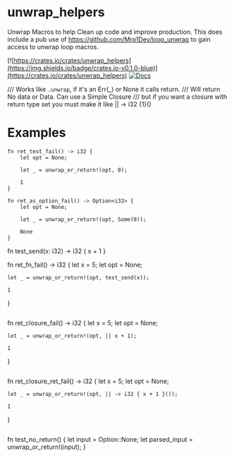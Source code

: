# unwrap_helpers
Unwrap Macros to help Clean up code and improve production.
This does include a pub use of https://github.com/Mrp1Dev/loop_unwrap to gain access to unwrap loop macros.

[![https://crates.io/crates/unwrap_helpers](https://img.shields.io/badge/crates.io-v0.1.0-blue)](https://crates.io/crates/unwrap_helpers)
[![Docs](https://docs.rs/unwrap_helpers/badge.svg)](https://docs.rs/unwrap_helpers)

/// Works like `.unwrap`, if it's an Err(_) or None it calls return.
/// Will return No data or Data. Can use a Simple Closure
/// but if you want a closure with return type set you must make it like || -> i32 {1}()
# Examples
```
fn ret_test_fail() -> i32 {
    let opt = None;

    let _ = unwrap_or_return!(opt, 0);

    1
}
```
```
fn ret_as_option_fail() -> Option<i32> {
    let opt = None;

    let _ = unwrap_or_return!(opt, Some(0));

    None
}
```
fn test_send(x: i32) -> i32 {
    x + 1
}

fn ret_fn_fail() -> i32 {
    let x = 5;
    let opt = None;

    let _ = unwrap_or_return!(opt, test_send(x));

    1
}
```
```
fn ret_closure_fail() -> i32 {
    let x = 5;
    let opt = None;

    let _ = unwrap_or_return!(opt, || x + 1);

    1
}
```
```
fn ret_closure_ret_fail() -> i32 {
    let x = 5;
    let opt = None;

    let _ = unwrap_or_return!(opt, || -> i32 { x + 1 }());

    1
}
```
```
fn test_no_return() {
    let input = Option::None;
    let parsed_input = unwrap_or_return!(input);
}
```